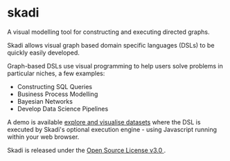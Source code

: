 # skadi

A visual modelling tool for constructing and executing directed graphs.

Skadi allows visual graph based domain specific languages (DSLs) to be quickly easily developed.

Graph-based DSLs use visual programming to help users solve problems in particular niches, a few examples:

* Constructing SQL Queries
* Business Process Modelling
* Bayesian Networks
* Develop Data Science Pipelines

A demo is available [explore and visualise datasets](https://visualtopology.github.io/api/skadi-designer.html) where the DSL is executed by Skadi's optional execution engine - using Javascript running within your web browser.

Skadi is released under the [Open Source License v3.0 ](https://opensource.org/license/osl-3-0-php/).
